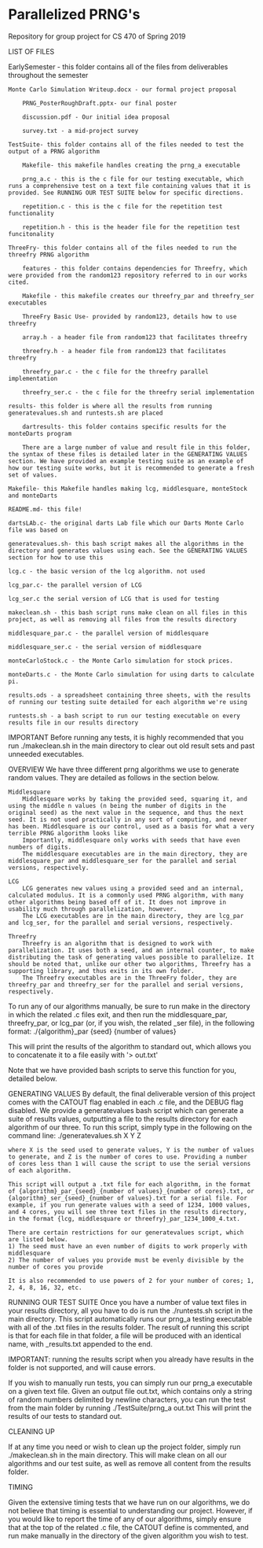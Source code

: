 # Parallelized PRNG's
Repository for group project for CS 470 of Spring 2019

LIST OF FILES
	
EarlySemester - this folder contains all of the files from deliverables throughout the semester
	
	Monte Carlo Simulation Writeup.docx - our formal project proposal
		
		PRNG_PosterRoughDraft.pptx- our final poster
	
		discussion.pdf - Our initial idea proposal
		
		survey.txt - a mid-project survey
	
	TestSuite- this folder contains all of the files needed to test the output of a PRNG algorithm
	
		Makefile- this makefile handles creating the prng_a executable
	
		prng_a.c - this is the c file for our testing executable, which runs a comprehensive test on a text file containing values that it is provided. See RUNNING OUR TEST SUITE below for specific directions.
		
		repetition.c - this is the c file for the repetition test functionality
		
		repetition.h - this is the header file for the repetition test funcitonality
	
	ThreeFry- this folder contains all of the files needed to run the threefry PRNG algorithm
	
		features - this folder contains dependencies for Threefry, which were provided from the random123 repository referred to in our works cited.
		
		Makefile - this makefile creates our threefry_par and threefry_ser executables
		
		ThreeFry Basic Use- provided by random123, details how to use threefry
		
		array.h - a header file from random123 that facilitates threefry
		
		threefry.h - a header file from random123 that facilitates threefry
		
		threefry_par.c - the c file for the threefry parallel implementation
		
		threefry_ser.c - the c file for the threefry serial implementation
	
	results- this folder is where all the results from running generatevalues.sh and runtests.sh are placed
		
		dartresults- this folder contains specific results for the monteDarts program
		
		There are a large number of value and result file in this folder, the syntax of these files is detailed later in the GENERATING VALUES section. We have provided an example testing suite as an example of how our testing suite works, but it is recommended to generate a fresh set of values. 
	
	Makefile- this Makefile handles making lcg, middlesquare, monteStock and monteDarts
	
	README.md- this file!
	
	dartsLAb.c- the original darts Lab file which our Darts Monte Carlo file was based on
	
	generatevalues.sh- this bash script makes all the algorithms in the directory and generates values using each. See the GENERATING VALUES section for how to use this
	
	lcg.c - the basic version of the lcg algorithm. not used
	
	lcg_par.c- the parallel version of LCG
	
	lcg_ser.c the serial version of LCG that is used for testing
	
	makeclean.sh - this bash script runs make clean on all files in this project, as well as removing all files from the results directory
	
	middlesquare_par.c - the parallel version of middlesquare
	
	middlesquare_ser.c - the serial version of middlesquare
	
	monteCarloStock.c - the Monte Carlo simulation for stock prices. 
	
	monteDarts.c - the Monte Carlo simulation for using darts to calculate pi.
	
	results.ods - a spreadsheet containing three sheets, with the results of running our testing suite detailed for each algorithm we're using
	
	runtests.sh - a bash script to run our testing executable on every results file in our results directory
	

IMPORTANT
	Before running any tests, it is highly recommended that you run ./makeclean.sh in the main directory to clear out old result sets and past unneeded executables. 

OVERVIEW
	We have three different prng algorithms we use to generate random values. They are detailed as follows in the section below.

	Middlesquare
		Middlesquare works by taking the provided seed, squaring it, and using the middle n values (n being the number of digits in the original seed) as the next value in the sequence, and thus the next seed. It is not used practically in any sort of computing, and never has been. Middlesquare is our control, used as a basis for what a very terrible PRNG algorithm looks like 
		Importantly, middlesquare only works with seeds that have even numbers of digits.
		The middlesquare executables are in the main directory, they are middlesquare_par and middlesquare_ser for the parallel and serial versions, respectively.

	LCG
		LCG generates new values using a provided seed and an internal, calculated modulus. It is a commonly used PRNG algorithm, with many other algorithms being based off of it. It does not improve in usability much through parallelization, however.
		The LCG executables are in the main directory, they are lcg_par and lcg_ser, for the parallel and serial versions, respectively. 

	Threefry
		Threefry is an algorithm that is designed to work with parallelization. It uses both a seed, and an internal counter, to make distributing the task of generating values possible to parallelize. It should be noted that, unlike our other two algorithms, Threefry has a supporting library, and thus exits in its own folder. 
		The Threefry executables are in the ThreeFry folder, they are threefry_par and threefry_ser for the parallel and serial versions, respectively. 
	
To run any of our algorithms manually, be sure to run make in the directory in which the related .c files exit, and then run the middlesquare_par, threefry_par, or lcg_par (or, if you wish, the related \_ser file), in the following format:
	./{algorithm}_par {seed} {number of values}
	
This will print the results of the algorithm to standard out, which allows you to concatenate it to a file easily with '> out.txt' 

Note that we have provided bash scripts to serve this function for you, detailed below.

GENERATING VALUES
	By default, the final deliverable version of this project comes with the CATOUT flag enabled in each .c file, and the DEBUG flag disabled. 
	We provide a generatevalues bash script which can generate a suite of results values, outputting a file to the results directory for each algorithm of our three. To run this script, simply type in the following on the command line:
	./generatevalues.sh X Y Z
	
	where X is the seed used to generate values, Y is the number of values to generate, and Z is the number of cores to use. Providing a number of cores less than 1 will cause the script to use the serial versions of each algorithm. 
	
	This script will output a .txt file for each algorithm, in the format of {algorithm}_par_{seed}_{number of values}_{number of cores}.txt, or {algorithm}_ser_{seed}_{number of values}.txt for a serial file. For example, if you run generate values with a seed of 1234, 1000 values, and 4 cores, you will see three text files in the results directory, in the format {lcg, middlesquare or threefry}_par_1234_1000_4.txt. 
	
	There are certain restrictions for our generatevalues script, which are listed below.
	1) The seed must have an even number of digits to work properly with middlesquare
	2) The number of values you provide must be evenly divisible by the number of cores you provide
	
	It is also recommended to use powers of 2 for your number of cores; 1, 2, 4, 8, 16, 32, etc.
    
	

RUNNING OUR TEST SUITE
	Once you have a number of value text files in your results directory, all you have to do is run the ./runtests.sh script in the main directory. This script automatically runs our prng_a testing executable with all of the .txt files in the results folder. The result of running this script is that for each file in that folder, a file will be produced with an identical name, with \_results.txt appended to the end. 
	
IMPORTANT: running the results script when you already have results in the folder is not supported, and will cause errors. 


If you wish to manually run tests, you can simply run our prng_a executable on a given text file. Given an output file out.txt, which contains only a string of random numbers delimited by newline characters, you can run the test from the main folder by running
	./TestSuite/prng_a out.txt
This will print the results of our tests to standard out. 

CLEANING UP

If at any time you need or wish to clean up the project folder, simply run ./makeclean.sh in the main directory. This will make clean on all our algorithms and our test suite, as well as remove all content from the results folder. 

TIMING

Given the extensive timing tests that we have run on our algorithms, we do not believe that timing is essential to understanding our project. However, if you would like to report the time of any of our algorithms, simply ensure that at the top of the related .c file, the CATOUT define is commented, and run make manually in the directory of the given algorithm you wish to test. 


